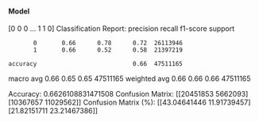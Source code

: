 #### Model
[0 0 0 ... 1 1 0]
Classification Report:
              precision    recall  f1-score   support

           0       0.66      0.78      0.72  26113946
           1       0.66      0.52      0.58  21397219

    accuracy                           0.66  47511165
   macro avg       0.66      0.65      0.65  47511165
weighted avg       0.66      0.66      0.66  47511165

Accuracy: 0.6626108831471508
Confusion Matrix:
[[20451853  5662093]
 [10367657 11029562]]
Confusion Matrix (%):
[[43.04641446 11.91739457]
 [21.82151711 23.21467386]]
